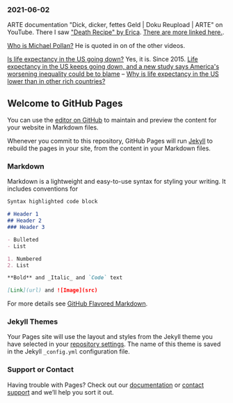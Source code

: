### 2021-06-02

ARTE documentation "Dick, dicker, fettes Geld | Doku Reupload | ARTE" on YouTube. There I saw ["Death Recipe" by Erica](https://www.youtube.com/watch?v=Xe69WNbNS0g). [There are more linked here.](https://www.wnyc.org/story/poets-give-voice-to-the-toll-of-type-2-diabetes/).

[Who is Michael Pollan?](https://www.google.com/search?q=michael+pollan) He is quoted in on of the other videos.

[Is life expectancy in the US going down?](https://www.google.com/search?q=is+life+expectancy+in+the+us+going+down) Yes, it is. Since 2015. [Life expectancy in the US keeps going down, and a new study says America's worsening inequality could be to blame](https://www.businessinsider.com/us-life-expectancy-declined-for-third-year-in-a-row-2019-11) – [Why is life expectancy in the US lower than in other rich countries?](https://ourworldindata.org/us-life-expectancy-low)

## Welcome to GitHub Pages

You can use the [editor on GitHub](https://github.com/gxbag/gxbag.github.io/edit/main/index.md) to maintain and preview the content for your website in Markdown files.

Whenever you commit to this repository, GitHub Pages will run [Jekyll](https://jekyllrb.com/) to rebuild the pages in your site, from the content in your Markdown files.

### Markdown

Markdown is a lightweight and easy-to-use syntax for styling your writing. It includes conventions for

```markdown
Syntax highlighted code block

# Header 1
## Header 2
### Header 3

- Bulleted
- List

1. Numbered
2. List

**Bold** and _Italic_ and `Code` text

[Link](url) and ![Image](src)
```

For more details see [GitHub Flavored Markdown](https://guides.github.com/features/mastering-markdown/).

### Jekyll Themes

Your Pages site will use the layout and styles from the Jekyll theme you have selected in your [repository settings](https://github.com/gxbag/gxbag.github.io/settings/pages). The name of this theme is saved in the Jekyll `_config.yml` configuration file.

### Support or Contact

Having trouble with Pages? Check out our [documentation](https://docs.github.com/categories/github-pages-basics/) or [contact support](https://support.github.com/contact) and we’ll help you sort it out.
